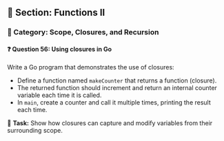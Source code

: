 ## 📘 Section: Functions II  
### 🔹 Category: Scope, Closures, and Recursion  
#### ❓ Question 56: Using closures in Go

Write a Go program that demonstrates the use of closures:

- Define a function named `makeCounter` that returns a function (closure).
- The returned function should increment and return an internal counter variable each time it is called.
- In `main`, create a counter and call it multiple times, printing the result each time.

🔧 **Task:** Show how closures can capture and modify variables from their surrounding scope.
